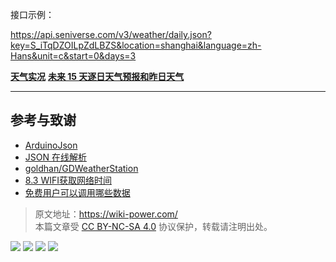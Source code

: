 接口示例：

https://api.seniverse.com/v3/weather/daily.json?key=S_iTqDZOILpZdLBZS&location=shanghai&language=zh-Hans&unit=c&start=0&days=3

[**天气实况**](https://seniverse.yuque.com/hyper_data/api_v3/nyiu3t)
[**未来 15 天逐日天气预报和昨日天气**](https://seniverse.yuque.com/hyper_data/api_v3/sl6gvt)

---

## 参考与致谢

- [ArduinoJson](https://arduinojson.org/)
- [JSON 在线解析](https://www.json.cn/)
- [goldhan/GDWeatherStation](https://github.com/goldhan/GDWeatherStation)
- [8.3 WIFI获取网络时间](https://wiki.dfrobot.com.cn/_SKU_DFR0868_Beetle_ESP32_C3#target_20)
- [免费用户可以调用哪些数据](https://seniverse.yuque.com/hyper_data/api_v3/zh59zi?)

> 原文地址：<https://wiki-power.com/>  
> 本篇文章受 [CC BY-NC-SA 4.0](https://creativecommons.org/licenses/by/4.0/deed.zh) 协议保护，转载请注明出处。

![](https://cos.ap-guangzhou.myqcloud.com/wiki-media-1253965369/img/works/TinyWeatherStation_1.jpg)
![](https://cos.ap-guangzhou.myqcloud.com/wiki-media-1253965369/img/works/TinyWeatherStation_2.jpg)
![](https://cos.ap-guangzhou.myqcloud.com/wiki-media-1253965369/img/works/TinyWeatherStation_3.jpg)
![](https://cos.ap-guangzhou.myqcloud.com/wiki-media-1253965369/img/works/TinyWeatherStation_4.jpg)